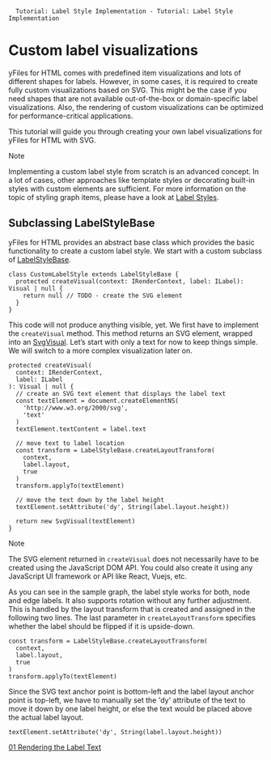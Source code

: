 <!--
 //////////////////////////////////////////////////////////////////////////////
 // @license
 // This file is part of yFiles for HTML 2.6.
 // Use is subject to license terms.
 //
 // Copyright (c) 2000-2023 by yWorks GmbH, Vor dem Kreuzberg 28,
 // 72070 Tuebingen, Germany. All rights reserved.
 //
 //////////////////////////////////////////////////////////////////////////////
-->
#

      Tutorial: Label Style Implementation - Tutorial: Label Style Implementation

# Custom label visualizations

yFiles for HTML comes with predefined item visualizations and lots of different shapes for labels. However, in some cases, it is required to create fully custom visualizations based on SVG. This might be the case if you need shapes that are not available out-of-the-box or domain-specific label visualizations. Also, the rendering of custom visualizations can be optimized for performance-critical applications.

This tutorial will guide you through creating your own label visualizations for yFiles for HTML with SVG.

Note

Implementing a custom label style from scratch is an advanced concept. In a lot of cases, other approaches like template styles or decorating built-in styles with custom elements are sufficient. For more information on the topic of styling graph items, please have a look at [Label Styles](https://docs.yworks.com/yfileshtml/#/dguide/styles-label_styles).

## Subclassing LabelStyleBase

yFiles for HTML provides an abstract base class which provides the basic functionality to create a custom label style. We start with a custom subclass of [LabelStyleBase](https://docs.yworks.com/yfileshtml/#/api/LabelStyleBase).

```
class CustomLabelStyle extends LabelStyleBase {
  protected createVisual(context: IRenderContext, label: ILabel): Visual | null {
    return null // TODO - create the SVG element
  }
}
```

This code will not produce anything visible, yet. We first have to implement the `createVisual` method. This method returns an SVG element, wrapped into an [SvgVisual](https://docs.yworks.com/yfileshtml/#/api/SvgVisual). Let’s start with only a text for now to keep things simple. We will switch to a more complex visualization later on.

```
protected createVisual(
  context: IRenderContext,
  label: ILabel
): Visual | null {
  // create an SVG text element that displays the label text
  const textElement = document.createElementNS(
    'http://www.w3.org/2000/svg',
    'text'
  )
  textElement.textContent = label.text

  // move text to label location
  const transform = LabelStyleBase.createLayoutTransform(
    context,
    label.layout,
    true
  )
  transform.applyTo(textElement)

  // move the text down by the label height
  textElement.setAttribute('dy', String(label.layout.height))

  return new SvgVisual(textElement)
}
```

Note

The SVG element returned in `createVisual` does not necessarily have to be created using the JavaScript DOM API. You could also create it using any JavaScript UI framework or API like React, Vuejs, etc.

As you can see in the sample graph, the label style works for both, node and edge labels. It also supports rotation without any further adjustment. This is handled by the layout transform that is created and assigned in the following two lines. The last parameter in `createLayoutTransform` specifies whether the label should be flipped if it is upside-down.

```
const transform = LabelStyleBase.createLayoutTransform(
  context,
  label.layout,
  true
)
transform.applyTo(textElement)
```

Since the SVG text anchor point is bottom-left and the label layout anchor point is top-left, we have to manually set the 'dy' attribute of the text to move it down by one label height, or else the text would be placed above the actual label layout.

```
textElement.setAttribute('dy', String(label.layout.height))
```

[01 Rendering the Label Text](../../tutorial-style-implementation-label/01-render-label-text/)
